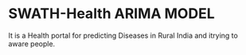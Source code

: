 # SWATH-Health ARIMA MODEL
It is a Health portal for predicting Diseases in Rural India and itrying to aware people.

